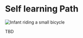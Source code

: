 # Self learning Path

![Infant riding a small bicycle](https://d2wlcd8my7k9h4.cloudfront.net/static/figures/development.jpg)

TBD